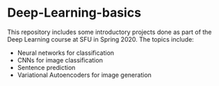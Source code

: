 # Deep-Learning-basics

This repository includes some introductory projects done as part of the Deep Learning course at SFU in Spring 2020. The topics include:
- Neural networks for classification
- CNNs for image classification
- Sentence prediction
- Variational Autoencoders for image generation
